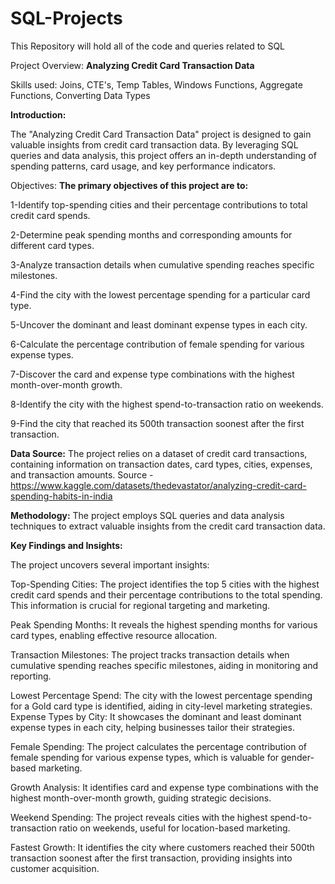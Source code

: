 # SQL-Projects
This Repository will hold all of the code and queries related to SQL

Project Overview: **Analyzing Credit Card Transaction Data**

Skills used: Joins, CTE's, Temp Tables, Windows Functions, Aggregate Functions, Converting Data Types

**Introduction:**

The "Analyzing Credit Card Transaction Data" project is designed to gain valuable insights from credit card transaction data. By leveraging SQL queries and data analysis, this project offers an in-depth understanding of spending patterns, card usage, and key performance indicators.

Objectives:
**The primary objectives of this project are to:**

1-Identify top-spending cities and their percentage contributions to total credit card spends.

2-Determine peak spending months and corresponding amounts for different card types.

3-Analyze transaction details when cumulative spending reaches specific milestones.

4-Find the city with the lowest percentage spending for a particular card type.

5-Uncover the dominant and least dominant expense types in each city.

6-Calculate the percentage contribution of female spending for various expense types.

7-Discover the card and expense type combinations with the highest month-over-month growth.

8-Identify the city with the highest spend-to-transaction ratio on weekends.

9-Find the city that reached its 500th transaction soonest after the first transaction.


**Data Source:**
The project relies on a dataset of credit card transactions, containing information on transaction dates, card types, cities, expenses, and transaction amounts.
Source - https://www.kaggle.com/datasets/thedevastator/analyzing-credit-card-spending-habits-in-india

**Methodology:**
The project employs SQL queries and data analysis techniques to extract valuable insights from the credit card transaction data.

**Key Findings and Insights:**

The project uncovers several important insights:

Top-Spending Cities: The project identifies the top 5 cities with the highest credit card spends and their percentage contributions to the total spending. This information is crucial for regional targeting and marketing.

Peak Spending Months: It reveals the highest spending months for various card types, enabling effective resource allocation.

Transaction Milestones: The project tracks transaction details when cumulative spending reaches specific milestones, aiding in monitoring and reporting.


Lowest Percentage Spend: The city with the lowest percentage spending for a Gold card type is identified, aiding in city-level marketing strategies.
Expense Types by City: It showcases the dominant and least dominant expense types in each city, helping businesses tailor their strategies.

Female Spending: The project calculates the percentage contribution of female spending for various expense types, which is valuable for gender-based marketing.

Growth Analysis: It identifies card and expense type combinations with the highest month-over-month growth, guiding strategic decisions.

Weekend Spending: The project reveals cities with the highest spend-to-transaction ratio on weekends, useful for location-based marketing.

Fastest Growth: It identifies the city where customers reached their 500th transaction soonest after the first transaction, providing insights into customer acquisition.
